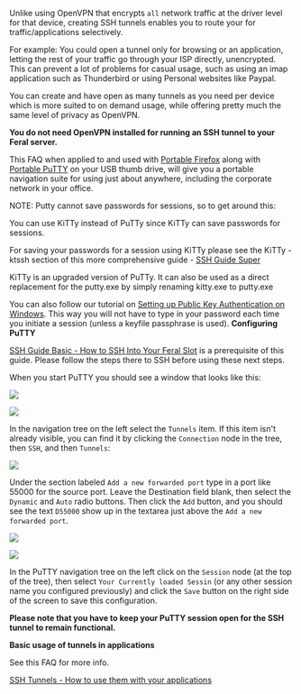 
Unlike using OpenVPN that encrypts `all` network traffic at the driver level for that device, creating SSH tunnels enables you to route your for traffic/applications selectively. 

For example: You could open a tunnel only for browsing or an application, letting the rest of your traffic go through your ISP directly, unencrypted. This can prevent a lot of problems for casual usage, such as using an imap application such as Thunderbird or using Personal websites like Paypal.

You can create and have open as many tunnels as you need per device which is more suited to on demand usage, while offering pretty much the same level of privacy as OpenVPN.

**You do not need OpenVPN installed for running an SSH tunnel to your Feral server.**

This FAQ when applied to and used with [Portable Firefox](http://portableapps.com/apps/internet/firefox_portable) along with [Portable PuTTY](http://portableapps.com/apps/internet/putty_portable) on your USB thumb drive, will give you a portable navigation suite for using just about anywhere, including the corporate network in your office.

NOTE: Putty cannot save passwords for sessions, so to get around this:

You can use KiTTy instead of PuTTy since KiTTy can save passwords for sessions.

For saving your passwords for a session using KiTTy please see the KiTTy - ktssh section of this 
more comprehensive guide - [SSH Guide Super](https://www.feralhosting.com/faq/view?question=165)

KiTTy is an upgraded version of PuTTy. It can also be used as a direct replacement for the putty.exe by simply
renaming kitty.exe to putty.exe

You can also follow our tutorial on [Setting up Public Key Authentication on Windows](https://www.feralhosting.com/faq/view?question=13). 
This way you will not have to type in your password each time you initiate a session (unless a keyfile passphrase is used).
**Configuring PuTTY**

[SSH Guide Basic - How to SSH Into Your Feral Slot](https://www.feralhosting.com/faq/view?question=12) is a prerequisite of this guide. Please follow the steps there to SSH before using these next steps.

When you start PuTTY you should see a window that looks like this:

![](https://raw.github.com/feralhosting/feralfilehosting/master/Feral%20Wiki/SSH/SSH%20tunnels%20basics%20-%20PuTTy/1.png)

![](https://raw.github.com/feralhosting/feralfilehosting/master/Feral%20Wiki/SSH/SSH%20tunnels%20basics%20-%20PuTTy/2.png)

In the navigation tree on the left select the `Tunnels` item. If this item isn't already visible, you can find it by clicking the `Connection` node in the tree, then `SSH`, and then `Tunnels`:

![](https://raw.github.com/feralhosting/feralfilehosting/master/Feral%20Wiki/SSH/SSH%20tunnels%20basics%20-%20PuTTy/3.png)

Under the section labeled `Add a new forwarded port` type in a port like 55000 for the source port. Leave the Destination field blank, then select the `Dynamic` and `Auto` radio buttons. Then click the `Add` button, and you should see the text `D55000` show up in the textarea just above the `Add a new forwarded port`.

![](https://raw.github.com/feralhosting/feralfilehosting/master/Feral%20Wiki/SSH/SSH%20tunnels%20basics%20-%20PuTTy/4.png)

![](https://raw.github.com/feralhosting/feralfilehosting/master/Feral%20Wiki/SSH/SSH%20tunnels%20basics%20-%20PuTTy/5.png)

In the PuTTY navigation tree on the left click on the `Session` node (at the top of the tree), then select `Your Currently loaded Sessin` (or any other session name you configured previously) and click the `Save` button on the right side of the screen to save this configuration.

**Please note that you have to keep your PuTTY session open for the SSH tunnel to remain functional.**

**Basic usage of tunnels in applications**

See this FAQ for more info.

[SSH Tunnels - How to use them with your applications](https://www.feralhosting.com/faq/view?question=242)

